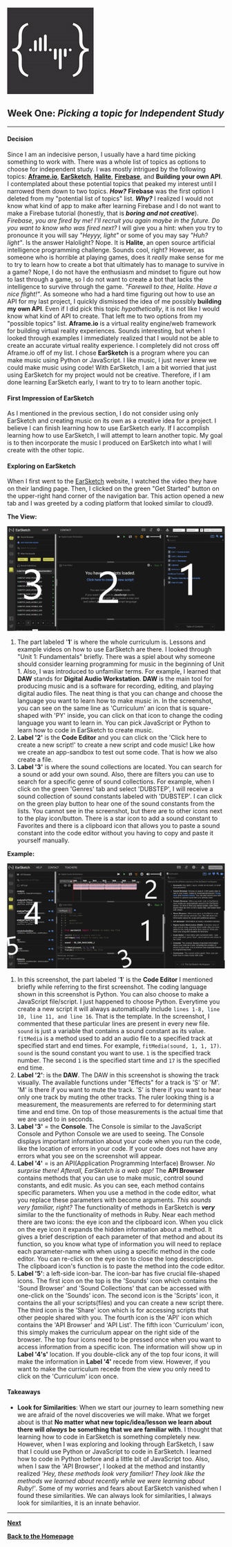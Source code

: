 ![ersch_logo](../images/earsketch_logo.jpg)

## Week One: _Picking a topic for Independent Study_     
---

#### Decision 
Since I am an indecisive person, I usually have a hard time picking something to work with. There was a whole list of topics as options to choose for independent study. I was mostly intrigued by the following topics: [**Aframe.io**](https://aframe.io/), [**EarSketch**](https://earsketch.gatech.edu/landing/#/), [**Halite**](https://halite.io/), [**Firebase**](https://firebase.google.com), and **Building your own API**. I contemplated about these potential topics that peaked my interest until I narrowed them down to two topics. **_How?_** **Firebase** was the first option I deleted from my "potential list of topics" list. **_Why?_** I realized I would not know what kind of app to make after learning Firebase and I do not want to make a Firebase tutorial (honestly, that is **_boring and not creative_**). *Firebase, you are fired by me! I'll recruit you again maybe in the future.* *Do you want to know who was fired next?* I will give you a hint: when you try to pronounce it you will say *"Heyyy, light"* or some of you may say *"Huh? light"*. Is the answer Halolight? Nope. It is **Halite**, an open source artificial intelligence programming challenge. Sounds cool, right? However, as someone who is horrible at playing games, does it _really_ make sense for me to try to learn how to create a bot that ultimately has to manage to survive in a game? Nope, I do not have the enthusiasm and mindset to figure out how to last through a game, so I do not want to create a bot that lacks the intelligence to survive through the game. *"Farewell to thee, Halite. Have a nice flight!"*. As someone who had a hard time figuring out how to use an API for my last project, I quickly dismissed the idea of me possibly **building my own API**. Even if I did pick this topic *hypothetically*, it is not like I would know what kind of API to create. That left me to two options from my "possible topics" list. **Aframe.io** is a virtual reality engine/web framework for building virtual reality experiences. Sounds interesting, but when I looked through examples I immediately realized that I would not be able to create an accurate virtual reality experience. I completely did not cross off Aframe.io off of my list. I chose **EarSketch** is a program where you can make music using Python or JavaScript. I like music, I just never knew we could make music using code! With EarSketch, I am a bit worried that just using EarSketch for my project would not be creative. Therefore, if I am done learning EarSketch early, I want to try to to learn another topic. 

#### First Impression of EarSketch
As I mentioned in the previous section, I do not consider using only EarSketch and creating music on its own as a creative idea for a project. I believe I can finish learning how to use EarSketch early. If I accomplish learning how to use EarSketch, I will attempt to learn another topic. My goal is to then incorporate the music I produced on EarSketch into what I will create with the other topic.

#### Exploring on EarSketch 
When I first went to the [EarSketch](https://earsketch.gatech.edu/landing/#/) website, I watched the video they have on their landing page. Then, I clicked on the green "Get Started" button on the upper-right hand corner of the navigation bar. This action opened a new tab and I was greeted by a coding platform that looked similar to cloud9. 

**The View:**

![EarSketch](../images/EarSketch.PNG)

 1. The part labeled '**1**' is where the whole curriculum is. Lessons and example videos on how to use EarSketch are there. I looked through "Unit 1: Fundamentals" briefly. There was a spiel about why someone should consider learning programming for music in the beginning of Unit 1. Also, I was introduced to unfamiliar terms. For example, I learned that **DAW** stands for **Digital Audio Workstation**. **DAW** is the main tool for producing music and is a software for recording, editing, and playing digital audio files. The neat thing is that you can change and choose the language you want to learn how to make music in. In the screenshot, you can see on the same line as 'Curriculum' an icon that is square-shaped with 'PY' inside, you can click on that icon to change the coding language you want to learn in. You can pick JavaScript or Python to learn how to code in EarSketch to create music. 
 2. **Label '2'** is the **Code Editor** and you can click on the 'Click here to create a new script!' to create a new script and code music! Like how we create an app-sandbox to test out some code. That is how we also create a file. 
 3. **Label '3'** is where the sound collections are located. You can search for a sound or add your own sound. Also, there are filters you can use to search for a specific genre of sound collections. For example, when I click on the green 'Genres' tab and select 'DUBSTEP', I will receive a sound collection of sound constants labeled with 'DUBSTEP'. I can click on the green play button to hear one of the sound constants from the lists. You cannot see in the screenshot, but there are to other icons next to the play icon/button. There is a star icon to add a sound constant to Favorites and there is a clipboard icon that allows you to paste a sound constant into the code editor without you having to copy and paste it yourself manually. 

**Example:** 

![test-ex1](../images/test-ex1.PNG)

1. In this screenshot, the part labeled '**1**' is the **Code Editor** I mentioned briefly while referring to the first screenshot. The coding language shown in this screenshot is Python. You can also choose to make a JavaScript file/script. I just happened to choose Python. Everytime you create a new script it will always automatically include `lines 1-8, line 10, line 11, and line 16`. That is the template. In the screenshot, I commented that these particular lines are present in every new file. `sound` is just a variable that contains a sound constant as its value. `fitMedia` is a method  used to add an audio file to a specified track at specified start and end times. For example, `fitMedia(sound, 1, 1, 17)`. `sound` is the sound constant you want to use. `1` is the specified track number. The second `1` is the specified start time and `17` is the specified end time. 
2. **Label '2'**: is the **DAW**. The DAW in this screenshot is showing the track visually. The available functions under "Effects" for a track is 'S' or 'M'. 'M' is there if you want to mute the track. 'S' is there if you want to hear only one track by muting the other tracks. The ruler looking thing is a measurement, the measurements are referred to for determining start time and end time. On top of those measurements is the actual time that we are used to in seconds. 
3. **Label '3'** = the **Console**. The Console is similar to the JavaScript Console and Python Console we are used to seeing. The Console displays important information about your code when you run the code, like the location of errors in your code. If your code does not have any errors what you see on the screenshot will appear. 
4. **Label '4'** = is an API(Application Programming Interface) Browser. _No surprise there! Afterall, EarSketch is a web app!_ The **API Browser** contains methods that you can use to make music, control sound constants, and edit music. As you can see, each method contains specific parameters. When you use a method in the code editor, what you replace these parameters with become arguments. _This sounds very familiar, right?_ The functionality of methods in EarSketch is **_very_** similar to the the functionality of methods in Ruby. Near each method there are two icons: the eye icon and the clipboard icon. When you click on the eye icon it expands the hidden information about a method. It gives a brief description of each parameter of that method and about its function, so you know what type of information you will need to replace each parameter-name with when using a specific method in the code editor. You can re-click on the eye icon to close the long description. The clipboard icon's function is to paste the method into the code editor.    
5. **Label '5'**: a left-side icon-bar. The icon-bar has five crucial file-shaped icons. The first icon on the top is the 'Sounds' icon which contains the 'Sound Browser' and 'Sound Collections' that can be accessed with one-click on the 'Sounds' icon. The second icon is the 'Scripts' icon, it contains the all your scripts(files) and you can create a new script there. The third icon is the 'Share' icon which is for accessing scripts that other people shared with you. The fourth icon is the 'API' icon which contains the 'API Browser' and 'API List'. The fifth icon 'Curriculum' icon, this simply makes the curriculum appear on the right side of the browser. The top four icons need to be pressed once when you want to access information from a specific icon. The information will show up in **Label '4's'** location. If you double-click any of the top four icons, it will make the information in **Label '4'** recede from view. However, if you want to make the curriculum recede from the view you only need to click on the 'Curriculum' icon once. 

#### Takeaways 
- **Look for Similarities**: When we start our journey to learn something new we are afraid of the novel discoveries we will make. What we forget about is that **No matter what new topic/idea/lesson we learn about there will *always* be something that we are familiar with**. I thought that learning how to code in EarSketch is something completely new. However, when I was exploring and looking through EarSketch, I saw that I could use Python or JavaScript to code in EarSketch. I learned how to code in Python before and a little bit of JavaScript too. Also, when I saw the 'API Browser', I looked at the method and instantly realized _'Hey, these methods look very familiar! They look like the methods we learned about recently while we were learning about Ruby!'_. Some of my worries and fears about EarSketch vanished when I found these similarities. We can always look for similarities, I always look for similarities, it is an innate behavior.  
--- 

[**Next**](wk-2.md) 

[**Back to the Homepage**](../README.md)